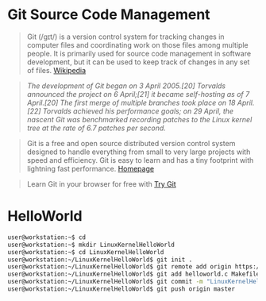 # Git Source Code Management

> Git (/ɡɪt/) is a version control system for tracking changes in computer files and coordinating work on those files among multiple people. It is primarily used for source code management in software development, but it can be used to keep track of changes in any set of files. [Wikipedia](https://en.wikipedia.org/wiki/Git)

> _The development of Git began on 3 April 2005.[20] Torvalds announced the project on 6 April;[21] it became self-hosting as of 7 April.[20] The first merge of multiple branches took place on 18 April.[22] Torvalds achieved his performance goals; on 29 April, the nascent Git was benchmarked recording patches to the Linux kernel tree at the rate of 6.7 patches per second._

> Git is a free and open source distributed version control system designed to handle everything from small to very large projects with speed and efficiency. Git is easy to learn and has a tiny footprint with lightning fast performance. [Homepage](https://git-scm.com/)

> Learn Git in your browser for free with [Try Git](https://try.github.io/)

# HelloWorld

```sh
user@workstation:~$ cd
user@workstation:~$ mkdir LinuxKernelHelloWorld
user@workstation:~$ cd LinuxKernelHelloWorld
user@workstation:~/LinuxKernelHelloWorld$ git init .
user@workstation:~/LinuxKernelHelloWorld$ git remote add origin https://github.com/xe1gyq/LinuxKernelHelloWorld
user@workstation:~/LinuxKernelHelloWorld$ git add helloworld.c Makefile
user@workstation:~/LinuxKernelHelloWorld$ git commit -m "LinuxKernelHelloWorld"
user@workstation:~/LinuxKernelHelloWorld$ git push origin master
```